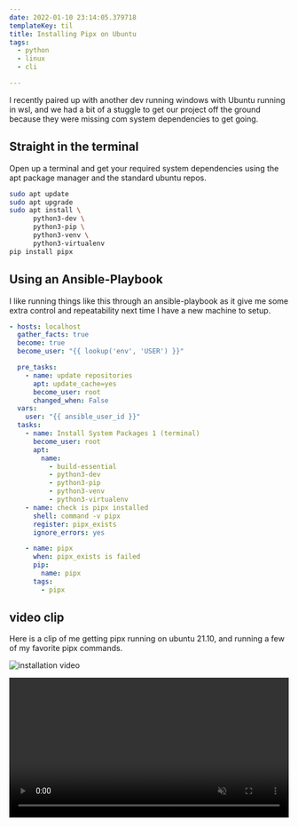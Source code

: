 ```yaml
---
date: 2022-01-10 23:14:05.379718
templateKey: til
title: Installing Pipx on Ubuntu
tags:
  - python
  - linux
  - cli

---
```


I recently paired up with another dev running windows with Ubuntu running in
wsl, and we had a bit of a stuggle to get our project off the ground because
they were missing com system dependencies to get going.

## Straight in the terminal

Open up a terminal and get your required system dependencies using the apt
package manager and the standard ubuntu repos.

``` bash
sudo apt update
sudo apt upgrade
sudo apt install \
      python3-dev \
      python3-pip \
      python3-venv \
      python3-virtualenv
pip install pipx
```

## Using an Ansible-Playbook

I like running things like this through an ansible-playbook as it give me some
extra control and repeatability next time I have a new machine to setup.

``` yaml
- hosts: localhost
  gather_facts: true
  become: true
  become_user: "{{ lookup('env', 'USER') }}"

  pre_tasks:
    - name: update repositories
      apt: update_cache=yes
      become_user: root
      changed_when: False
  vars:
    user: "{{ ansible_user_id }}"
  tasks:
    - name: Install System Packages 1 (terminal)
      become_user: root
      apt:
        name:
          - build-essential
          - python3-dev
          - python3-pip
          - python3-venv
          - python3-virtualenv
    - name: check is pipx installed
      shell: command -v pipx
      register: pipx_exists
      ignore_errors: yes

    - name: pipx
      when: pipx_exists is failed
      pip:
        name: pipx
      tags:
        - pipx
```

## video clip

Here is a clip of me getting pipx running on ubuntu 21.10, and running a few of
my favorite pipx commands.

![installation video](https://images.waylonwalker.com/pipx-install-ubuntu.gif)

<video autoplay="" controls="" loop="true" muted="" playsinline="" width="100%">
      <source src="https://images.waylonwalker.com/tmux-popup-position.webm" type="video/webm">
      <source src="https://images.waylonwalker.com/tmux-popup-position.mp4" type="video/mp4">
      Sorry, your browser doesn't support embedded videos.
     </video>
